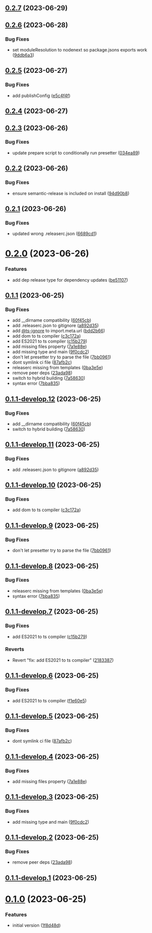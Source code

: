 ## [0.2.7](https://git.lumeweb.com/LumeWeb/node-library-preset/compare/v0.2.6...v0.2.7) (2023-06-29)

## [0.2.6](https://git.lumeweb.com/LumeWeb/node-library-preset/compare/v0.2.5...v0.2.6) (2023-06-28)


### Bug Fixes

* set moduleResolution to nodenext so package.jsons exports work ([9ddb6a3](https://git.lumeweb.com/LumeWeb/node-library-preset/commit/9ddb6a36bcbaf3ae8f2c651db22bd2e9239c1251))

## [0.2.5](https://git.lumeweb.com/LumeWeb/node-library-preset/compare/v0.2.4...v0.2.5) (2023-06-27)


### Bug Fixes

* add publishConfig ([e5c4f4f](https://git.lumeweb.com/LumeWeb/node-library-preset/commit/e5c4f4f0847aa1100eb516ff3843deec3e4c555c))

## [0.2.4](https://git.lumeweb.com/LumeWeb/node-library-preset/compare/v0.2.3...v0.2.4) (2023-06-27)

## [0.2.3](https://git.lumeweb.com/LumeWeb/node-library-preset/compare/v0.2.2...v0.2.3) (2023-06-26)


### Bug Fixes

* update prepare script to conditionally run presetter ([034ea89](https://git.lumeweb.com/LumeWeb/node-library-preset/commit/034ea8967104a197e7911637b2691364b23d1efc))

## [0.2.2](https://git.lumeweb.com/LumeWeb/node-library-preset/compare/v0.2.1...v0.2.2) (2023-06-26)


### Bug Fixes

* ensure semantic-release is included on install ([94d90b8](https://git.lumeweb.com/LumeWeb/node-library-preset/commit/94d90b8acdc253eafafff3e20986276fbf5c8d79))

## [0.2.1](https://git.lumeweb.com/LumeWeb/node-library-preset/compare/v0.2.0...v0.2.1) (2023-06-26)


### Bug Fixes

* updated wrong .releaserc.json ([6689cd1](https://git.lumeweb.com/LumeWeb/node-library-preset/commit/6689cd1fc69bbcfce5553b594cd4356d4a6abe29))

# [0.2.0](https://git.lumeweb.com/LumeWeb/node-library-preset/compare/v0.1.1...v0.2.0) (2023-06-26)


### Features

* add dep release type for dependency updates ([be51107](https://git.lumeweb.com/LumeWeb/node-library-preset/commit/be51107728290adebd269484f85dde082421d34e))

## [0.1.1](https://git.lumeweb.com/LumeWeb/node-library-preset/compare/v0.1.0...v0.1.1) (2023-06-25)


### Bug Fixes

* add __dirname compatibility ([60f45cb](https://git.lumeweb.com/LumeWeb/node-library-preset/commit/60f45cb8d544de3c77be90359bdce9ea98422040))
* add .releaserc.json to gitignore ([a892d35](https://git.lumeweb.com/LumeWeb/node-library-preset/commit/a892d3557ee419725cae6ce9f35293d98b6719e4))
* add [@ts-ignore](https://git.lumeweb.com/ts-ignore) to import.meta.url ([bdd2b66](https://git.lumeweb.com/LumeWeb/node-library-preset/commit/bdd2b667250024e4ddfe028726778dba4633312f))
* add dom to ts compiler ([c3c172a](https://git.lumeweb.com/LumeWeb/node-library-preset/commit/c3c172a5bcd878fde5b368f7aa4050cced7971af))
* add ES2021 to ts compiler ([c15b279](https://git.lumeweb.com/LumeWeb/node-library-preset/commit/c15b279d637ac5d76b8d42f1ec83403a9dcf721c))
* add missing files property ([7a1e88e](https://git.lumeweb.com/LumeWeb/node-library-preset/commit/7a1e88e8dc483e50a26eb5a85daf7e42413a0ba3))
* add missing type and main ([9f0cdc2](https://git.lumeweb.com/LumeWeb/node-library-preset/commit/9f0cdc22b635475aa025cdac656e0c31db370af3))
* don't let presetter try to parse the file ([7bb0961](https://git.lumeweb.com/LumeWeb/node-library-preset/commit/7bb09618851891d64b320c4651c545e097d8479d))
* dont symlink ci file ([87afb2c](https://git.lumeweb.com/LumeWeb/node-library-preset/commit/87afb2cc64344dba11c06c4c73ab245547a383a6))
* releaserc missing from templates ([0ba3e5e](https://git.lumeweb.com/LumeWeb/node-library-preset/commit/0ba3e5e5f5ef3fc790a75ff9f8fffb431042bcd1))
* remove peer deps ([23ada98](https://git.lumeweb.com/LumeWeb/node-library-preset/commit/23ada9833711bb1beeed435a0d7960b13da8ba92))
* switch to hybrid building ([7a58630](https://git.lumeweb.com/LumeWeb/node-library-preset/commit/7a58630cdaf69e9830a03ca7c2bc6fecd188a2f0))
* syntax error ([7bba835](https://git.lumeweb.com/LumeWeb/node-library-preset/commit/7bba8356e0ecaa426bb3afcc984607bf21a5474f))

## [0.1.1-develop.12](https://git.lumeweb.com/LumeWeb/node-library-preset/compare/v0.1.1-develop.11...v0.1.1-develop.12) (2023-06-25)


### Bug Fixes

* add __dirname compatibility ([60f45cb](https://git.lumeweb.com/LumeWeb/node-library-preset/commit/60f45cb8d544de3c77be90359bdce9ea98422040))
* switch to hybrid building ([7a58630](https://git.lumeweb.com/LumeWeb/node-library-preset/commit/7a58630cdaf69e9830a03ca7c2bc6fecd188a2f0))

## [0.1.1-develop.11](https://git.lumeweb.com/LumeWeb/node-library-preset/compare/v0.1.1-develop.10...v0.1.1-develop.11) (2023-06-25)


### Bug Fixes

* add .releaserc.json to gitignore ([a892d35](https://git.lumeweb.com/LumeWeb/node-library-preset/commit/a892d3557ee419725cae6ce9f35293d98b6719e4))

## [0.1.1-develop.10](https://git.lumeweb.com/LumeWeb/node-library-preset/compare/v0.1.1-develop.9...v0.1.1-develop.10) (2023-06-25)


### Bug Fixes

* add dom to ts compiler ([c3c172a](https://git.lumeweb.com/LumeWeb/node-library-preset/commit/c3c172a5bcd878fde5b368f7aa4050cced7971af))

## [0.1.1-develop.9](https://git.lumeweb.com/LumeWeb/node-library-preset/compare/v0.1.1-develop.8...v0.1.1-develop.9) (2023-06-25)


### Bug Fixes

* don't let presetter try to parse the file ([7bb0961](https://git.lumeweb.com/LumeWeb/node-library-preset/commit/7bb09618851891d64b320c4651c545e097d8479d))

## [0.1.1-develop.8](https://git.lumeweb.com/LumeWeb/node-library-preset/compare/v0.1.1-develop.7...v0.1.1-develop.8) (2023-06-25)


### Bug Fixes

* releaserc missing from templates ([0ba3e5e](https://git.lumeweb.com/LumeWeb/node-library-preset/commit/0ba3e5e5f5ef3fc790a75ff9f8fffb431042bcd1))
* syntax error ([7bba835](https://git.lumeweb.com/LumeWeb/node-library-preset/commit/7bba8356e0ecaa426bb3afcc984607bf21a5474f))

## [0.1.1-develop.7](https://git.lumeweb.com/LumeWeb/node-library-preset/compare/v0.1.1-develop.6...v0.1.1-develop.7) (2023-06-25)


### Bug Fixes

* add ES2021 to ts compiler ([c15b279](https://git.lumeweb.com/LumeWeb/node-library-preset/commit/c15b279d637ac5d76b8d42f1ec83403a9dcf721c))


### Reverts

* Revert "fix: add ES2021 to ts compiler" ([2183387](https://git.lumeweb.com/LumeWeb/node-library-preset/commit/2183387a3fa4b36528db7b9d4236433114b486e4))

## [0.1.1-develop.6](https://git.lumeweb.com/LumeWeb/node-library-preset/compare/v0.1.1-develop.5...v0.1.1-develop.6) (2023-06-25)


### Bug Fixes

* add ES2021 to ts compiler ([f1e60e5](https://git.lumeweb.com/LumeWeb/node-library-preset/commit/f1e60e54371c3c7505d2bb191792a211b57ba591))

## [0.1.1-develop.5](https://git.lumeweb.com/LumeWeb/node-library-preset/compare/v0.1.1-develop.4...v0.1.1-develop.5) (2023-06-25)


### Bug Fixes

* dont symlink ci file ([87afb2c](https://git.lumeweb.com/LumeWeb/node-library-preset/commit/87afb2cc64344dba11c06c4c73ab245547a383a6))

## [0.1.1-develop.4](https://git.lumeweb.com/LumeWeb/node-library-preset/compare/v0.1.1-develop.3...v0.1.1-develop.4) (2023-06-25)


### Bug Fixes

* add missing files property ([7a1e88e](https://git.lumeweb.com/LumeWeb/node-library-preset/commit/7a1e88e8dc483e50a26eb5a85daf7e42413a0ba3))

## [0.1.1-develop.3](https://git.lumeweb.com/LumeWeb/node-library-preset/compare/v0.1.1-develop.2...v0.1.1-develop.3) (2023-06-25)


### Bug Fixes

* add missing type and main ([9f0cdc2](https://git.lumeweb.com/LumeWeb/node-library-preset/commit/9f0cdc22b635475aa025cdac656e0c31db370af3))

## [0.1.1-develop.2](https://git.lumeweb.com/LumeWeb/node-library-preset/compare/v0.1.1-develop.1...v0.1.1-develop.2) (2023-06-25)


### Bug Fixes

* remove peer deps ([23ada98](https://git.lumeweb.com/LumeWeb/node-library-preset/commit/23ada9833711bb1beeed435a0d7960b13da8ba92))

## [0.1.1-develop.1](https://git.lumeweb.com/LumeWeb/node-library-preset/compare/v0.1.0...v0.1.1-develop.1) (2023-06-25)

# [0.1.0](https://git.lumeweb.com/LumeWeb/node-library-preset/compare/v0.0.1...v0.1.0) (2023-06-25)


### Features

* initial version ([1f8d48d](https://git.lumeweb.com/LumeWeb/node-library-preset/commit/1f8d48d5ea5f03d3aa04e7870163cd29734cd2b2))
